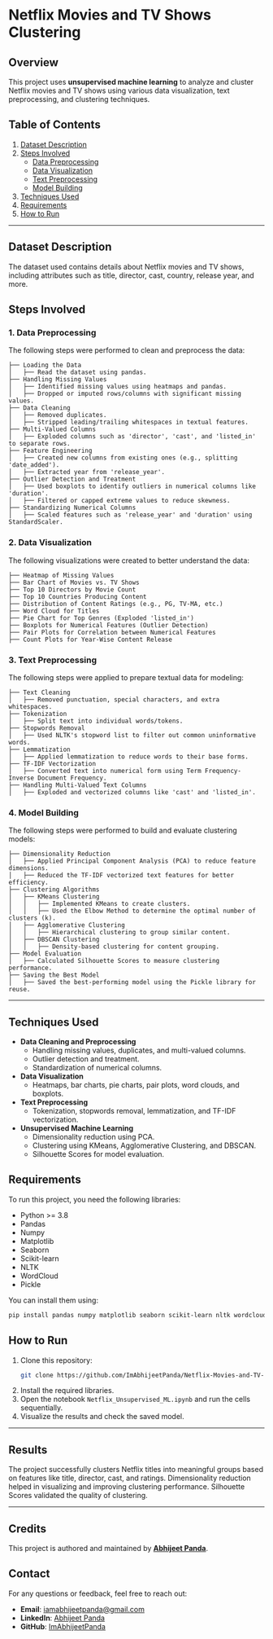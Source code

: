 # Netflix Movies and TV Shows Clustering

## Overview
This project uses **unsupervised machine learning** to analyze and cluster Netflix movies and TV shows using various data visualization, text preprocessing, and clustering techniques.

## Table of Contents
1. [Dataset Description](#dataset-description)
2. [Steps Involved](#steps-involved)
   - [Data Preprocessing](#data-preprocessing)
   - [Data Visualization](#data-visualization)
   - [Text Preprocessing](#text-preprocessing)
   - [Model Building](#model-building)
3. [Techniques Used](#techniques-used)
4. [Requirements](#requirements)
5. [How to Run](#how-to-run)

---

## Dataset Description
The dataset used contains details about Netflix movies and TV shows, including attributes such as title, director, cast, country, release year, and more.

## Steps Involved

### 1. Data Preprocessing
The following steps were performed to clean and preprocess the data:
```
├── Loading the Data
│   ├── Read the dataset using pandas.
├── Handling Missing Values
│   ├── Identified missing values using heatmaps and pandas.
│   ├── Dropped or imputed rows/columns with significant missing values.
├── Data Cleaning
│   ├── Removed duplicates.
│   ├── Stripped leading/trailing whitespaces in textual features.
├── Multi-Valued Columns
│   ├── Exploded columns such as 'director', 'cast', and 'listed_in' to separate rows.
├── Feature Engineering
│   ├── Created new columns from existing ones (e.g., splitting 'date_added').
│   ├── Extracted year from 'release_year'.
├── Outlier Detection and Treatment
│   ├── Used boxplots to identify outliers in numerical columns like 'duration'.
│   ├── Filtered or capped extreme values to reduce skewness.
├── Standardizing Numerical Columns
│   ├── Scaled features such as 'release_year' and 'duration' using StandardScaler.
```

### 2. Data Visualization
The following visualizations were created to better understand the data:
```
├── Heatmap of Missing Values
├── Bar Chart of Movies vs. TV Shows
├── Top 10 Directors by Movie Count
├── Top 10 Countries Producing Content
├── Distribution of Content Ratings (e.g., PG, TV-MA, etc.)
├── Word Cloud for Titles
├── Pie Chart for Top Genres (Exploded 'listed_in')
├── Boxplots for Numerical Features (Outlier Detection)
├── Pair Plots for Correlation between Numerical Features
├── Count Plots for Year-Wise Content Release
```

### 3. Text Preprocessing
The following steps were applied to prepare textual data for modeling:
```
├── Text Cleaning
│   ├── Removed punctuation, special characters, and extra whitespaces.
├── Tokenization
│   ├── Split text into individual words/tokens.
├── Stopwords Removal
│   ├── Used NLTK's stopword list to filter out common uninformative words.
├── Lemmatization
│   ├── Applied lemmatization to reduce words to their base forms.
├── TF-IDF Vectorization
│   ├── Converted text into numerical form using Term Frequency-Inverse Document Frequency.
├── Handling Multi-Valued Text Columns
│   ├── Exploded and vectorized columns like 'cast' and 'listed_in'.
```

### 4. Model Building
The following steps were performed to build and evaluate clustering models:
```
├── Dimensionality Reduction
│   ├── Applied Principal Component Analysis (PCA) to reduce feature dimensions.
│   ├── Reduced the TF-IDF vectorized text features for better efficiency.
├── Clustering Algorithms
│   ├── KMeans Clustering
│   │   ├── Implemented KMeans to create clusters.
│   │   ├── Used the Elbow Method to determine the optimal number of clusters (k).
│   ├── Agglomerative Clustering
│   │   ├── Hierarchical clustering to group similar content.
│   ├── DBSCAN Clustering
│   │   ├── Density-based clustering for content grouping.
├── Model Evaluation
│   ├── Calculated Silhouette Scores to measure clustering performance.
├── Saving the Best Model
│   ├── Saved the best-performing model using the Pickle library for reuse.
```

---

## Techniques Used
- **Data Cleaning and Preprocessing**
  - Handling missing values, duplicates, and multi-valued columns.
  - Outlier detection and treatment.
  - Standardization of numerical columns.
- **Data Visualization**
  - Heatmaps, bar charts, pie charts, pair plots, word clouds, and boxplots.
- **Text Preprocessing**
  - Tokenization, stopwords removal, lemmatization, and TF-IDF vectorization.
- **Unsupervised Machine Learning**
  - Dimensionality reduction using PCA.
  - Clustering using KMeans, Agglomerative Clustering, and DBSCAN.
  - Silhouette Scores for model evaluation.

## Requirements
To run this project, you need the following libraries:
- Python >= 3.8
- Pandas
- Numpy
- Matplotlib
- Seaborn
- Scikit-learn
- NLTK
- WordCloud
- Pickle

You can install them using:
```bash
pip install pandas numpy matplotlib seaborn scikit-learn nltk wordcloud
```

## How to Run
1. Clone this repository:
   ```bash
   git clone https://github.com/ImAbhijeetPanda/Netflix-Movies-and-TV-Shows-Clustering
   ```
2. Install the required libraries.
3. Open the notebook `Netflix_Unsupervised_ML.ipynb` and run the cells sequentially.
4. Visualize the results and check the saved model.

---

## Results
The project successfully clusters Netflix titles into meaningful groups based on features like title, director, cast, and ratings. Dimensionality reduction helped in visualizing and improving clustering performance. Silhouette Scores validated the quality of clustering.

---

## Credits
This project is authored and maintained by **[Abhijeet Panda](https://github.com/ImAbhijeetPanda)**.

## Contact

For any questions or feedback, feel free to reach out:

- **Email**: [iamabhijeetpanda@gmail.com](mailto:iamabhijeetpanda@gmail.com)
- **LinkedIn**: [Abhijeet Panda](https://www.linkedin.com/in/imabhijeetpanda)
- **GitHub**: [ImAbhijeetPanda](https://github.com/ImAbhijeetPanda)





